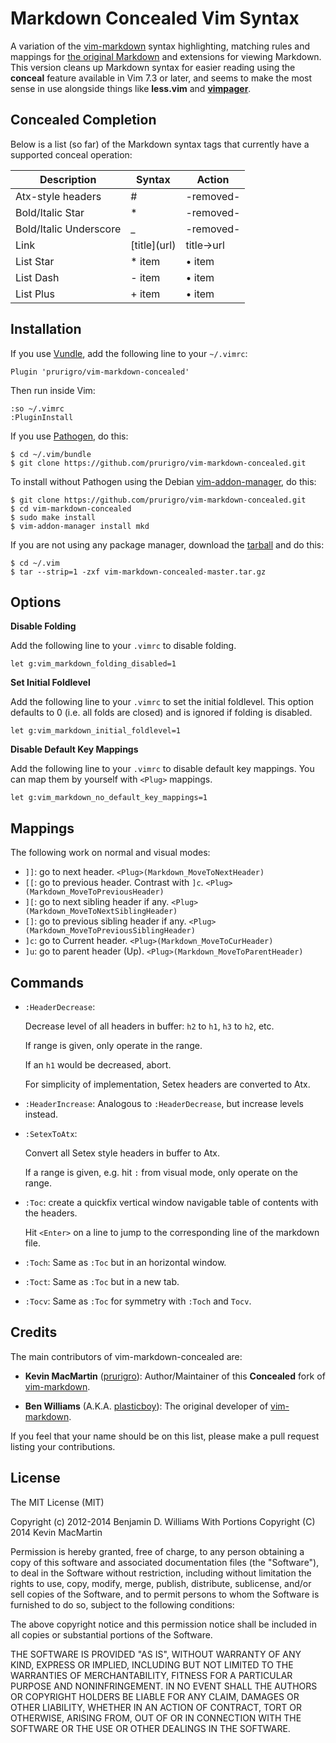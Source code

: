 # Markdown Concealed Vim Syntax #

A variation of the [vim-markdown](https://github.com/prurigro/vim-markdown-concealed) syntax highlighting, matching rules and mappings for [the original Markdown](http://daringfireball.net/projects/markdown/) and extensions for viewing Markdown. This version cleans up Markdown syntax for easier reading using the **conceal** feature available in Vim 7.3 or later, and seems to make the most sense in use alongside things like **less.vim** and **[vimpager](https://github.com/rkitover/vimpager)**.

## Concealed Completion ##

Below is a list (so far) of the Markdown syntax tags that currently have a supported conceal operation:

| Description            | Syntax         | Action    |
|------------------------|----------------|-----------|
| Atx-style headers      | #              | -removed- |
| Bold/Italic Star       | *              | -removed- |
| Bold/Italic Underscore | _              | -removed- |
| Link                   | \[title\](url) | title→url |
| List Star              | * item         | • item    |
| List Dash              | - item         | • item    |
| List Plus              | + item         | • item    |

## Installation ##

If you use [Vundle](https://github.com/gmarik/vundle), add the following line to your `~/.vimrc`:

    Plugin 'prurigro/vim-markdown-concealed'

Then run inside Vim:

    :so ~/.vimrc
    :PluginInstall

If you use [Pathogen](https://github.com/tpope/vim-pathogen), do this:

    $ cd ~/.vim/bundle
    $ git clone https://github.com/prurigro/vim-markdown-concealed.git

To install without Pathogen using the Debian [vim-addon-manager](http://packages.qa.debian.org/v/vim-addon-manager.html), do this:

    $ git clone https://github.com/prurigro/vim-markdown-concealed.git
    $ cd vim-markdown-concealed
    $ sudo make install
    $ vim-addon-manager install mkd

If you are not using any package manager, download the [tarball](https://github.com/prurigro/vim-markdown-concealed/archive/master.tar.gz) and do this:

    $ cd ~/.vim
    $ tar --strip=1 -zxf vim-markdown-concealed-master.tar.gz

## Options ##

**Disable Folding**

Add the following line to your `.vimrc` to disable folding.

```vim
let g:vim_markdown_folding_disabled=1
```

**Set Initial Foldlevel**

Add the following line to your `.vimrc` to set the initial foldlevel. This option defaults to 0 (i.e. all folds are closed) and is ignored if folding is disabled.

```vim
let g:vim_markdown_initial_foldlevel=1
```

**Disable Default Key Mappings**

Add the following line to your `.vimrc` to disable default key mappings. You can map them by yourself with `<Plug>` mappings.

```vim
let g:vim_markdown_no_default_key_mappings=1
```

## Mappings ##

The following work on normal and visual modes:

- `]]`: go to next header. `<Plug>(Markdown_MoveToNextHeader)`
- `[[`: go to previous header. Contrast with `]c`. `<Plug>(Markdown_MoveToPreviousHeader)`
- `][`: go to next sibling header if any. `<Plug>(Markdown_MoveToNextSiblingHeader)`
- `[]`: go to previous sibling header if any. `<Plug>(Markdown_MoveToPreviousSiblingHeader)`
- `]c`: go to Current header. `<Plug>(Markdown_MoveToCurHeader)`
- `]u`: go to parent header (Up). `<Plug>(Markdown_MoveToParentHeader)`

## Commands ##

- `:HeaderDecrease`:

    Decrease level of all headers in buffer: `h2` to `h1`, `h3` to `h2`, etc.

    If range is given, only operate in the range.

    If an `h1` would be decreased, abort.

    For simplicity of implementation, Setex headers are converted to Atx.

- `:HeaderIncrease`: Analogous to `:HeaderDecrease`, but increase levels instead.

- `:SetexToAtx`:

    Convert all Setex style headers in buffer to Atx.

    If a range is given, e.g. hit `:` from visual mode, only operate on the range.

- `:Toc`: create a quickfix vertical window navigable table of contents with the headers.

    Hit `<Enter>` on a line to jump to the corresponding line of the markdown file.

- `:Toch`: Same as `:Toc` but in an horizontal window.

- `:Toct`: Same as `:Toc` but in a new tab.

- `:Tocv`: Same as `:Toc` for symmetry with `:Toch` and `Tocv`.

## Credits ##

The main contributors of vim-markdown-concealed are:

- **Kevin MacMartin** ([prurigro](https://github.com/prurigro)): Author/Maintainer of this **Concealed** fork of [vim-markdown](https://github.com/plasticboy/vim-markdown).

- **Ben Williams** (A.K.A. [plasticboy](http://plasticboy.com/)): The original developer of [vim-markdown](https://github.com/plasticboy/vim-markdown).

If you feel that your name should be on this list, please make a pull request listing your contributions.

## License ##

The MIT License (MIT)

Copyright (c) 2012-2014 Benjamin D. Williams
With Portions Copyright (C) 2014 Kevin MacMartin

Permission is hereby granted, free of charge, to any person obtaining a copy of this software and associated documentation files (the "Software"), to deal in the Software without restriction, including without limitation the rights to use, copy, modify, merge, publish, distribute, sublicense, and/or sell copies of the Software, and to permit persons to whom the Software is furnished to do so, subject to the following conditions:

The above copyright notice and this permission notice shall be included in all copies or substantial portions of the Software.

THE SOFTWARE IS PROVIDED "AS IS", WITHOUT WARRANTY OF ANY KIND, EXPRESS OR IMPLIED, INCLUDING BUT NOT LIMITED TO THE WARRANTIES OF MERCHANTABILITY, FITNESS FOR A PARTICULAR PURPOSE AND NONINFRINGEMENT. IN NO EVENT SHALL THE AUTHORS OR COPYRIGHT HOLDERS BE LIABLE FOR ANY CLAIM, DAMAGES OR OTHER LIABILITY, WHETHER IN AN ACTION OF CONTRACT, TORT OR OTHERWISE, ARISING FROM, OUT OF OR IN CONNECTION WITH THE SOFTWARE OR THE USE OR OTHER DEALINGS IN THE SOFTWARE.
